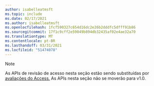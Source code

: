 ```yaml
---
author: isabelleatmsft
ms.topic: include
ms.date: 02/17/2021
ms.author: isabelleatmsft
ms.openlocfilehash: 1fcf590327c654d16dc2e26b2dddfc5dfff91b86
ms.sourcegitcommit: 17f1c9cff2e59049b894db32435af02e4ae32a70
ms.translationtype: MT
ms.contentlocale: pt-BR
ms.lasthandoff: 03/31/2021
ms.locfileid: "51474078"
---
```

<!-- markdownlint-disable MD041-->

>[!NOTE]
>As APIs de revisão de acesso nesta seção estão sendo substituídas por [avaliações do Access.](https://docs.microsoft.com/en-us/graph/api/resources/accessreviewsv2-root?view=graph-rest-beta) As APIs nesta seção não se moverão para v1.0.
